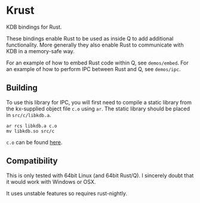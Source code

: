 Krust
=====

KDB bindings for Rust.

These bindings enable Rust to be used as inside Q to add additional functionality.
More generally they also enable Rust to communicate with KDB in a memory-safe way.

For an example of how to embed Rust code within Q, see `demos/embed`.
For an example of how to perform IPC between Rust and Q, see `demos/ipc`.

Building
--------

To use this library for IPC, you will first need to
compile a static library from the kx-supplied object file `c.o` using `ar`. 
The static library should be placed in `src/c/libkdb.a`.

```
ar rcs libkdb.a c.o
mv libkdb.so src/c
```

`c.o` can be found [here](http://code.kx.com/wsvn/code).

Compatibility
-------------

This is only tested with 64bit Linux (and 64bit Rust/Q).
I sincerely doubt that it would work with Windows or OSX.

It uses unstable features so requires rust-nightly.
